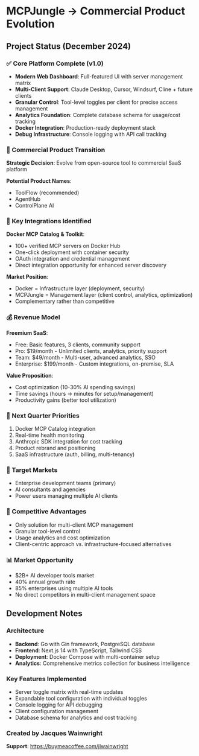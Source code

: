 # MCPJungle → Commercial Product Evolution

## Project Status (December 2024)

### ✅ Core Platform Complete (v1.0)
- **Modern Web Dashboard**: Full-featured UI with server management matrix
- **Multi-Client Support**: Claude Desktop, Cursor, Windsurf, Cline + future clients
- **Granular Control**: Tool-level toggles per client for precise access management
- **Analytics Foundation**: Complete database schema for usage/cost tracking
- **Docker Integration**: Production-ready deployment stack
- **Debug Infrastructure**: Console logging with API call tracking

### 🎯 Commercial Product Transition
**Strategic Decision**: Evolve from open-source tool to commercial SaaS platform

**Potential Product Names**:
- ToolFlow (recommended)
- AgentHub  
- ControlPlane AI

### 🔄 Key Integrations Identified

**Docker MCP Catalog & Toolkit**:
- 100+ verified MCP servers on Docker Hub
- One-click deployment with container security
- OAuth integration and credential management
- Direct integration opportunity for enhanced server discovery

**Market Position**: 
- Docker = Infrastructure layer (deployment, security)
- MCPJungle = Management layer (client control, analytics, optimization)
- Complementary rather than competitive

### 💰 Revenue Model
**Freemium SaaS**:
- Free: Basic features, 3 clients, community support
- Pro: $19/month - Unlimited clients, analytics, priority support  
- Team: $49/month - Multi-user, advanced analytics, SSO
- Enterprise: $199/month - Custom integrations, on-premise, SLA

**Value Proposition**:
- Cost optimization (10-30% AI spending savings)
- Time savings (hours → minutes for setup/management)
- Productivity gains (better tool utilization)

### 🎯 Next Quarter Priorities
1. Docker MCP Catalog integration
2. Real-time health monitoring
3. Anthropic SDK integration for cost tracking
4. Product rebrand and positioning
5. SaaS infrastructure (auth, billing, multi-tenancy)

### 🏢 Target Markets
- Enterprise development teams (primary)
- AI consultants and agencies
- Power users managing multiple AI clients

### 🚀 Competitive Advantages
- Only solution for multi-client MCP management
- Granular tool-level control
- Usage analytics and cost optimization
- Client-centric approach vs. infrastructure-focused alternatives

### 📊 Market Opportunity
- $2B+ AI developer tools market
- 40% annual growth rate
- 85% enterprises using multiple AI tools
- No direct competitors in multi-client management space

## Development Notes

### Architecture
- **Backend**: Go with Gin framework, PostgreSQL database
- **Frontend**: Next.js 14 with TypeScript, Tailwind CSS
- **Deployment**: Docker Compose with multi-container setup
- **Analytics**: Comprehensive metrics collection for business intelligence

### Key Features Implemented
- Server toggle matrix with real-time updates
- Expandable tool configuration with individual toggles
- Console logging for API debugging
- Client configuration management
- Database schema for analytics and cost tracking

### Created by Jacques Wainwright
**Support**: https://buymeacoffee.com/jlwainwright